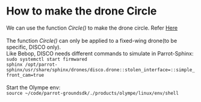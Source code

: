 How to make the drone Circle
=============================
We can use the function _Circle()_ to make the drone circle. Refer [Here](https://developer.parrot.com/docs/olympe/arsdkng_ardrone3_piloting.html)
<br>
<br> The function _Circle()_ can only be applied to a fixed-wing drone(to be specific, DISCO only).
<br> Like Bebop, DISCO needs different commands to simulate in Parrot-Sphinx:
<br>`sudo systemctl start firmwared`
<br>`sphinx /opt/parrot-sphinx/usr/share/sphinx/drones/disco.drone::stolen_interface=::simple_front_cam=true`
<br>
<br> Start the Olympe env:
<br>`source ~/code/parrot-groundsdk/./products/olympe/linux/env/shell`
<br>
<br>
